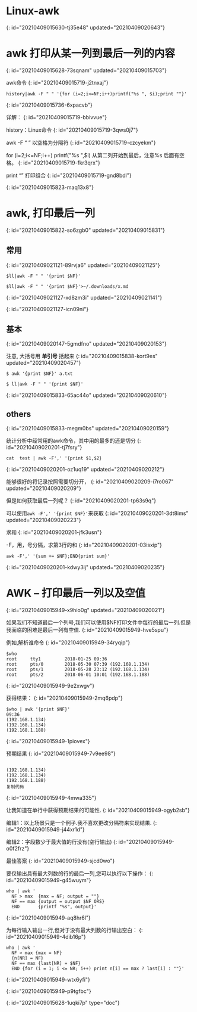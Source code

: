 # Linux-awk
{: id="20210409015630-tj35e48" updated="20210409020643"}

# awk 打印从某一列到最后一列的内容
{: id="20210409015628-73sqnam" updated="20210409015703"}

awk命令
{: id="20210409015719-j2tnxaj"}

```shell
history|awk -F " " '{for (i=2;i<=NF;i++)printf("%s ", $i);print ""}'
```
{: id="20210409015736-6xpacvb"}

详解：
{: id="20210409015719-bbivvue"}

history：Linux命令
{: id="20210409015719-3qws0j7"}

awk -F “ ”  以空格为分隔符
{: id="20210409015719-czcyekm"}

for (i=2;i<=NF;i++) printf("%s ",$i)  从第二列开始到最后，注意%s 后面有空格。
{: id="20210409015719-fkr3qrx"}

print “” 打印组合
{: id="20210409015719-gnd8bdl"}

{: id="20210409015823-maq13x8"}

# awk, 打印最后一列
{: id="20210409015822-so6zgb0" updated="20210409015831"}

## 常用
{: id="20210409021121-89rvja6" updated="20210409021125"}

```shell
$ll|awk -F " " '{print $NF}'

$ll|awk -F " " '{print $NF}'>~/.downloads/x.md
```
{: id="20210409021127-xd8zm3i" updated="20210409021141"}

{: id="20210409021127-icn09ni"}

## 基本
{: id="20210409020147-5gmdfno" updated="20210409020153"}

注意, 大括号用 **单引号** 括起来
{: id="20210409015838-kort9es" updated="20210409020457"}

```shell
$ awk '{print $NF}' a.txt 

$ ll|awk -F " " '{print $NF}'
```
{: id="20210409015833-65ac44o" updated="20210409020610"}

## others
{: id="20210409015833-megm0bs" updated="20210409020159"}

统计分析中经常用的awk命令，其中用的最多的还是切分
{: id="20210409020201-tj7fsry"}

```
cat  test | awk -F',' '{print $1,$2}
```
{: id="20210409020201-oz1uq19" updated="20210409020212"}

能够很好的将记录按照需要切分开，
{: id="20210409020209-i7ro067" updated="20210409020209"}

但是如何获取最后一列呢？
{: id="20210409020201-tp63s9q"}

可以使用`awk -F',' '{print $NF}'`来获取
{: id="20210409020201-3dt8ims" updated="20210409020223"}

求和
{: id="20210409020201-jfk3usn"}

-F，用，号分隔，求第3行的和
{: id="20210409020201-03isxip"}

```
awk -F',' '{sum += $NF};END{print sum}'
```
{: id="20210409020201-kdwy3lj" updated="20210409020235"}

# AWK – 打印最后一列以及空值
{: id="20210409015949-x9hio0g" updated="20210409020021"}

如果我们不知道最后一个列号,我们可以使用$NF打印文件中每行的最后一列.但是我面临的困难是最后一列有空值.
{: id="20210409015949-hve5spu"}

例如,解析谁命令
{: id="20210409015949-34ryqip"}

```
$who
root     tty1         2018-01-25 09:36
root     pts/0        2018-05-30 07:39 (192.168.1.134)
root     pts/1        2018-05-28 23:12 (192.168.1.134)
root     pts/2        2018-06-01 10:01 (192.168.1.188)
```
{: id="20210409015949-9e2xwgv"}

获得结果：
{: id="20210409015949-2mq6pdp"}

```
$who | awk '{print $NF}'
09:36
(192.168.1.134)
(192.168.1.134)
(192.168.1.188)
```
{: id="20210409015949-1piovex"}

预期结果
{: id="20210409015949-7v9ee98"}

```

(192.168.1.134)
(192.168.1.134)
(192.168.1.188)
复制代码
```
{: id="20210409015949-4mwa335"}

让我知道在单行中获得预期结果的可能性.
{: id="20210409015949-ogyb2sb"}

编辑1：以上场景只是一个例子.我不喜欢更改分隔符来实现结果.
{: id="20210409015949-j44xr1d"}

编辑2：字段数少于最大值的行没有(空行输出)
{: id="20210409015949-o0f2frz"}

最佳答案
{: id="20210409015949-sjcd0wo"}

要仅输出具有最大列数的行的最后一列,您可以执行以下操作：
{: id="20210409015949-g45wuym"}

```
who | awk '
  NF > max  {max = NF; output = ""}
  NF == max {output = output $NF ORS}
  END       {printf "%s", output}'
```
{: id="20210409015949-aq8hr6l"}

为每行输入输出一行,但对于没有最大列数的行输出空白：
{: id="20210409015949-4dib16p"}

```
who | awk '
  NF > max {max = NF}
  {n[NR] = NF}
  NF == max {last[NR] = $NF}
  END {for (i = 1; i <= NR; i++) print n[i] == max ? last[i] : ""}'
```
{: id="20210409015949-wtx6yfi"}

{: id="20210409015949-p9tgfbc"}


{: id="20210409015628-1uqki7p" type="doc"}
